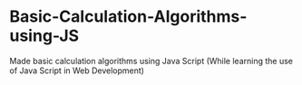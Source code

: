 # Basic-Calculation-Algorithms-using-JS
Made basic calculation algorithms using Java Script (While learning the use of Java Script in Web Development)

